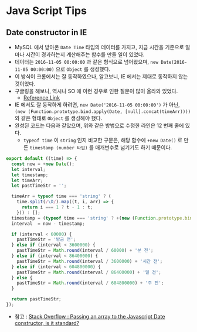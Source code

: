 # Java Script Tips
## Date constructor in IE
- MySQL 에서 받아온 `Date Time` 타입의 데이터를 가지고, 지금 시간을 기준으로 얼마나 시간이 경과하는지 계산해주는 함수를 만들 일이 있었다.
- 데이터는 `2016-11-05 00:00:00` 과 같은 형식으로 넘어왔으며, `new Date(2016-11-05 00:00:00)` 으로 `Object` 를 생성했다.
- 이 방식이 크롬에서는 잘 동작하였으나, 알고보니, IE 에서는 제대로 동작하지 않는 것이었다.
- 구글링을 해보니, 역시나 SO 에 이런 경우로 인한 질문이 많이 올라와 있었다.
  - [Reference Link](http://stackoverflow.com/questions/11291206/passing-an-array-to-the-javascript-date-constructor-is-it-standard)
- IE 에서도 잘 동작하게 하려면, `new Date('2016-11-05 00:00:00')` 가 아닌, `(new (Function.prototype.bind.apply(Date, [null].concat(timeArr))))` 와 같은 형태로 `Object` 를 생성해야 했다.
- 완성된 코드는 다음과 같았으며, 위와 같은 방법으로 수정한 라인은 12 번째 줄에 있다.
  - `typeof time` 이 `string` 인지 비교한 구문은, 해당 함수에 `+new Date()` 로 만든 `timestamp (number 타입)` 를 매개변수로 넘기기도 하기 때문이다.
```js
export default ((time) => {
  const now = +new Date();
  let interval;
  let timestamp;
  let timeArr;
  let pastTimeStr = '';

  timeArr = typeof time === 'string' ? (
    time.split(/\D/).map((t, i, arr) => {
      return i === 1 ? t - 1 : t;
    })) : [];
  timestamp = (typeof time === 'string' ? +(new (Function.prototype.bind.apply(Date, [null].concat(timeArr)))) : +time);
  interval  = now - timestamp;

  if (interval < 60000) {
    pastTimeStr = '방금 전';
  } else if (interval < 3600000) {
    pastTimeStr = Math.round(interval / 60000) + '분 전';
  } else if (interval < 86400000) {
    pastTimeStr = Math.round(interval / 3600000) + '시간 전';
  } else if (interval < 604800000) {
    pastTimeStr = Math.round(interval / 86400000) + '일 전';
  } else {
    pastTimeStr = Math.round(interval / 604800000) + '주 전';
  }

  return pastTimeStr;
});
```
- 참고 : [Stack Overflow : Passing an array to the Javascript Date constructor, is it standard?](http://stackoverflow.com/questions/11291206/passing-an-array-to-the-javascript-date-constructor-is-it-standard)


